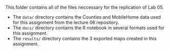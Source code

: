 This folder contains all of the files neccessary for the replication of Lab 05.

* The `data/` directory contains the Counties and MobileHome data used for this assignment from the lecture 06 repository.
* The `docs/` directory contains the R notebook in several formats used for this assignment.
* The `results/` directory contains the 3 exported maps created in this assignment.
